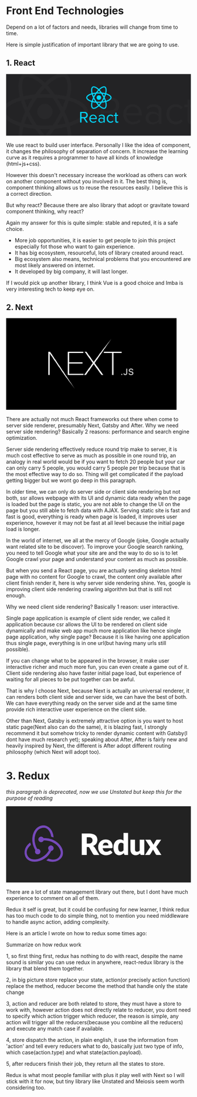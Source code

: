 # Front End Technologies

Depend on a lot of factors and needs, libraries will change from time to time.

Here is simple justification of important library that we are going to use.

## 1. React

![](./img/1.jpeg)

We use react to build user interface. Personally I like the idea of component, it changes the philosophy of separation of concern. It increase the learning curve as it requires a programmer to have all kinds of knowledge (html+js+css).

However this doesn't necessary increase the workload as others can work on another component without you involved in it. The best thing is, component thinking allows us to reuse the resources easily. I believe this is a correct direction.

But why react? Because there are also library that adopt or gravitate toward component thinking, why react?

Again my answer for this is quite simple: stable and reputed, it is a safe choice.

- More job opportunities, it is easier to get people to join this project especially fot those who want to gain experience.
- It has big ecosystem, resourceful, lots of library created around react.
- Big ecosystem also means, technical problems that you encountered are most likely answered on internet.
- It developed by big company, it will last longer.

If I would pick up another library, I think Vue is a good choice and Imba is very interesting tech to keep eye on.

## 2. Next

![](./img/2.png)

There are actually not much React frameworks out there when come to server side renderer, presumably Next, Gatsby and After. Why we need server side rendering? Basically 2 reasons: performance and search engine optimization.

Server side rendering effectively reduce round trip make to server, it is much cost effective to serve as much as possible in one round trip, an analogy in real world would be if you want to fetch 20 people but your car can only carry 5 people, you would carry 5 people per trip because that is the most effective way to do so. Thing will get complicated if the payload getting bigger but we wont go deep in this paragraph.

In older time, we can only do server side or client side rendering but not both, ssr allows webpage with its UI and dynamic data ready when the page is loaded but the page is static, you are not able to change the UI on the page but you still able to fetch data with AJAX. Serving static site is fast and fast is good, everything is ready when page is loaded, it improves user experience, however it may not be fast at all level because the initial page load is longer.

In the world of internet, we all at the mercy of Google (joke, Google actually want related site to be discover). To improve your Google search ranking, you need to tell Google what your site are and the way to do so is to let Google crawl your page and understand your content as much as possible.

But when you send a React page, you are actually sending skeleton html page with no content for Google to crawl, the content only available after client finish render it, here is why server side rendering shine. Yes, google is improving client side rendering crawling algorithm but that is still not enough.

Why we need client side rendering? Basically 1 reason: user interactive.

Single page application is example of client side render, we called it application because csr allows the UI to be rendered on client side dynamically and make web app much more application like hence single page application, why single page? Because it is like having one application thus single page, everything is in one url(but having many urls still possible).

If you can change what to be appeared in the browser, it make user interactive richer and much more fun, you can even create a game out of it. Client side rendering also have faster initial page load, but experience of waiting for all pieces to be put together can be awful.

That is why I choose Next, because Next is actually an universal renderer, it can renders both client side and server side, we can have the best of both. We can have everything ready on the server side and at the same time provide rich interactive user experience on the client side.

Other than Next, Gatsby is extremely attractive option is you want to host static page(Next also can do the same), it is blazing fast, I strongly recommend it but somehow tricky to render dynamic content with Gatsby(I dont have much research yet); speaking about After, After is fairly new and heavily inspired by Next, the different is After adopt different routing philosophy (which Next will adopt too).

# 3. Redux

_this paragraph is deprecated, now we use Unstated but keep this for the purpose of reading_

![](./img/3.png)

There are a lot of state management library out there, but I dont have much experience to comment on all of them.

Redux it self is great, but it could be confusing for new learner, I think redux has too much code to do simple thing, not to mention you need middleware to handle async action, adding complexity.

Here is an article I wrote on how to redux some times ago:

Summarize on how redux work

1, so first thing first, redux has nothing to do with react, despite the name sound is similar you can use redux in anywhere, react-redux library is the library that blend them together.

2, in big picture store replace your state, action(or precisely action function) replace the method, reducer become the method that handle only the state change

3, action and reducer are both related to store, they must have a store to work with, however action does not directly relate to reducer, you dont need to specify which action trigger which reducer, the reason is simple, any action will trigger all the reducers(because you combine all the reducers) and execute any match case if available.

4, store dispatch the action, in plain english, it use the information from 'action' and tell every reducers what to do, basically just two type of info, which case(action.type) and what state(action.payload).

5, after reducers finish their job, they return all the states to store.

Redux is what most people familiar with plus it play well with Next so I will stick with it for now, but tiny library like Unstated and Meiosis seem worth considering too.
